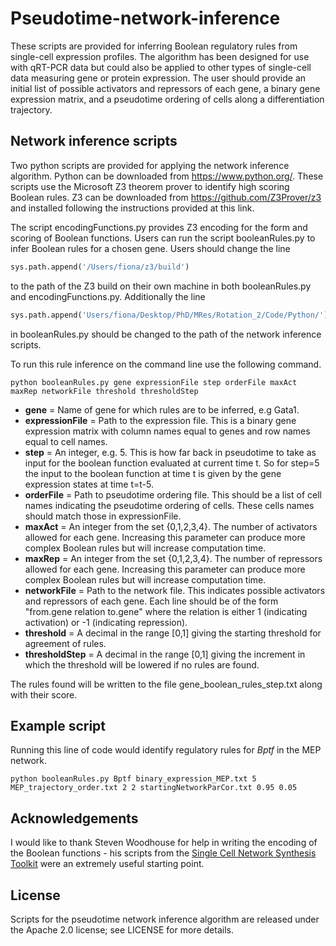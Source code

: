 # Pseudotime-network-inference
These scripts are provided for inferring Boolean regulatory rules from single-cell expression profiles. The algorithm has been designed for use 
with qRT-PCR data but could also be applied to other types of single-cell data measuring gene or protein expression. 
The user should provide an initial list of possible activators and repressors of each gene, a binary gene expression matrix,
and a pseudotime ordering of cells along a differentiation trajectory.

## Network inference scripts
Two python scripts are provided for applying the network inference algorithm. Python can be downloaded from https://www.python.org/.
These scripts use the Microsoft Z3 theorem prover to identify
high scoring Boolean rules. Z3 can be downloaded from https://github.com/Z3Prover/z3 and installed following the instructions provided at
this link. 

The script encodingFunctions.py provides Z3 encoding for the form and scoring of Boolean functions. Users can run the script
booleanRules.py to infer Boolean rules for a chosen gene. Users should change the line
```python
sys.path.append('/Users/fiona/z3/build')
```
to the path of the Z3 build on their own machine in both booleanRules.py and encodingFunctions.py. Additionally the line 
```python
sys.path.append('Users/fiona/Desktop/PhD/MRes/Rotation_2/Code/Python/')
```
in booleanRules.py should be changed to the path of the network inference scripts.


To run this rule inference on the command line use the following command.

```python booleanRules.py gene expressionFile step orderFile maxAct maxRep networkFile threshold thresholdStep```

* **gene** = Name of gene for which rules are to be inferred, e.g Gata1.
* **expressionFile** = Path to the expression file. This is a binary gene expression matrix with column names equal to genes and 
row names equal to cell names.
* **step** = An integer, e.g. 5. This is how far back in pseudotime to take as input for the boolean function evaluated at current time t. 
So for step=5 the input to the boolean function at time t is given by the gene expression states at time t=t-5.
* **orderFile** = Path to pseudotime ordering file. This should be a list of cell names indicating the pseudotime ordering of cells. 
These cells names should match those in expressionFile.
* **maxAct** = An integer from the set {0,1,2,3,4}. The number of activators allowed for each gene. Increasing this parameter can produce
more complex Boolean rules but will increase computation time.
* **maxRep** = An integer from the set {0,1,2,3,4}. The number of repressors allowed for each gene. Increasing this parameter can produce
more complex Boolean rules but will increase computation time.
* **networkFile** = Path to the network file. This indicates possible activators and repressors of each gene. Each line should be of the 
form "from.gene relation to.gene" where the relation is either 1 (indicating activation) or -1 (indicating repression).
* **threshold** = A decimal in the range [0,1] giving the starting threshold for agreement of rules. 
* **thresholdStep** = A decimal in the range [0,1] giving the increment in which the threshold will be lowered if no rules are found.

The rules found will be written to the file gene_boolean_rules_step.txt along with their score.

## Example script
Running this line of code would identify regulatory rules for *Bptf* in the MEP network. 

```python booleanRules.py Bptf binary_expression_MEP.txt 5 MEP_trajectory_order.txt 2 2 startingNetworkParCor.txt 0.95 0.05```

## Acknowledgements
I would like to thank Steven Woodhouse for help in writing the encoding of the Boolean functions - his scripts from the 
[Single Cell Network Synthesis Toolkit](https://github.com/swoodhouse/SCNS-Toolkit) were an extremely useful starting point.

## License
Scripts for the pseudotime network inference algorithm are released under the Apache 2.0 license; see LICENSE for more details.
